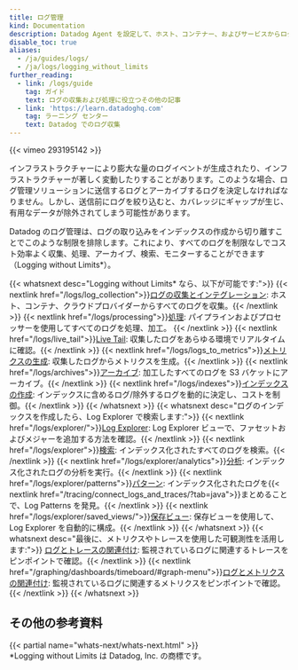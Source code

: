 ```yaml
---
title: ログ管理
kind: Documentation
description: Datadog Agent を設定して、ホスト、コンテナー、およびサービスからログを収集します。
disable_toc: true
aliases:
  - /ja/guides/logs/
  - /ja/logs/logging_without_limits
further_reading:
  - link: /logs/guide
    tag: ガイド
    text: ログの収集および処理に役立つその他の記事
  - link: 'https://learn.datadoghq.com'
    tag: ラーニング センター
    text: Datadog でのログ収集
---
```

{{< vimeo 293195142 >}}

インフラストラクチャーにより膨大な量のログイベントが生成されたり、インフラストラクチャーが著しく変動したりすることがあります。このような場合、ログ管理ソリューションに送信するログとアーカイブするログを決定しなければなりません。しかし、送信前にログを絞り込むと、カバレッジにギャップが生じ、有用なデータが除外されてしまう可能性があります。

Datadog のログ管理は、ログの取り込みをインデックスの作成から切り離すことでこのような制限を排除します。これにより、すべてのログを制限なしでコスト効率よく収集、処理、アーカイブ、検索、モニターすることができます（Logging without Limits*）。

{{< whatsnext desc="Logging without Limits* なら、以下が可能です:">}}
  {{< nextlink href="/logs/log_collection">}}<u>ログの収集とインテグレーション</u>: ホスト、コンテナ、クラウドプロバイダーからすべてのログを収集。{{< /nextlink >}}
  {{< nextlink href="/logs/processing">}}<u>処理</u>: パイプラインおよびプロセッサーを使用してすべてのログを処理、加工。 {{< /nextlink >}}
  {{< nextlink href="/logs/live_tail">}}<u>Live Tail</u>: 収集したログをあらゆる環境でリアルタイムに確認。{{< /nextlink >}}
  {{< nextlink href="/logs/logs_to_metrics">}}<u>メトリクスの生成</u>: 収集したログからメトリクスを生成。{{< /nextlink >}}
  {{< nextlink href="/logs/archives">}}<u>アーカイブ</u>: 加工したすべてのログを S3 バケットにアーカイブ。{{< /nextlink >}}
  {{< nextlink href="/logs/indexes">}}<u>インデックスの作成</u>: インデックスに含めるログ/除外するログを動的に決定し、コストを制御。{{< /nextlink >}}
{{< /whatsnext >}}
{{< whatsnext desc="ログのインデックスを作成したら、Log Explorer で検索します:">}}
  {{< nextlink href="/logs/explorer/">}}<u>Log Explorer</u>: Log Explorer ビューで、ファセットおよびメジャーを追加する方法を確認。{{< /nextlink >}}
  {{< nextlink href="/logs/explorer">}}<u>検索</u>: インデックス化されたすべてのログを検索。{{< /nextlink >}}
  {{< nextlink href="/logs/explorer/analytics">}}<u>分析</u>: インデックス化されたログの分析を実行。{{< /nextlink >}}
  {{< nextlink href="/logs/explorer/patterns">}}<u>パターン</u>: インデックス化されたログを{{< nextlink href="/tracing/connect_logs_and_traces/?tab=java">}}まとめることで、Log Patterns を発見。{{< /nextlink >}}
  {{< nextlink href="/logs/explorer/saved_views/">}}<u>保存ビュー</u>: 保存ビューを使用して、Log Explorer を自動的に構成。{{< /nextlink >}}
{{< /whatsnext >}}
{{< whatsnext desc="最後に、メトリクスやトレースを使用した可観測性を活用します:">}}
  <u>ログとトレースの関連付け</u>: 監視されているログに関連するトレースをピンポイントで確認。{{< /nextlink >}}
  {{< nextlink href="/graphing/dashboards/timeboard/#graph-menu">}}<u>ログとメトリクスの関連付け</u>: 監視されているログに関連するメトリクスをピンポイントで確認。{{< /nextlink >}}
{{< /whatsnext >}}

## その他の参考資料

{{< partial name="whats-next/whats-next.html" >}}
<br>
*Logging without Limits は Datadog, Inc. の商標です。